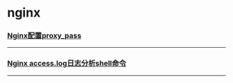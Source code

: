 nginx
=====

### [Nginx配置proxy_pass](configure-proxy-pass)

---

### [Nginx access.log日志分析shell命令](nginx-access-the-log-log-analysis-shell-commands)

---
